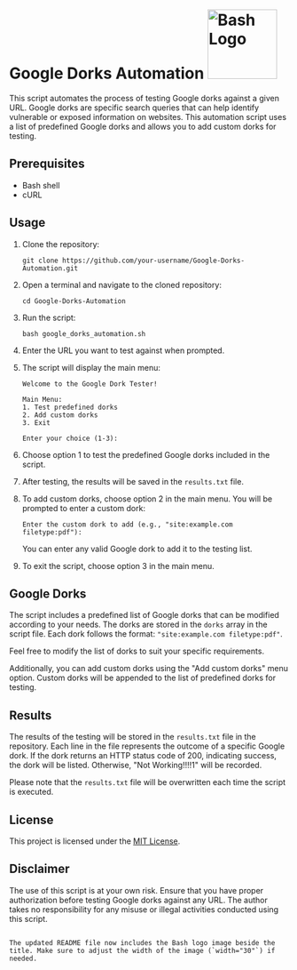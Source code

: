 # Google Dorks Automation <img src="https://upload.wikimedia.org/wikipedia/commons/thumb/8/82/Gnu-bash-logo.svg/2560px-Gnu-bash-logo.svg.png" alt="Bash Logo" width="125">

This script automates the process of testing Google dorks against a given URL. Google dorks are specific search queries that can help identify vulnerable or exposed information on websites. This automation script uses a list of predefined Google dorks and allows you to add custom dorks for testing.

## Prerequisites

- Bash shell
- cURL

## Usage

1. Clone the repository:

   ```shell
   git clone https://github.com/your-username/Google-Dorks-Automation.git
   ```

2. Open a terminal and navigate to the cloned repository:

   ```shell
   cd Google-Dorks-Automation
   ```

3. Run the script:

   ```shell
   bash google_dorks_automation.sh
   ```

4. Enter the URL you want to test against when prompted.

5. The script will display the main menu:

   ```
   Welcome to the Google Dork Tester!

   Main Menu:
   1. Test predefined dorks
   2. Add custom dorks
   3. Exit

   Enter your choice (1-3):
   ```

6. Choose option 1 to test the predefined Google dorks included in the script.

7. After testing, the results will be saved in the `results.txt` file.

8. To add custom dorks, choose option 2 in the main menu. You will be prompted to enter a custom dork:

   ```
   Enter the custom dork to add (e.g., "site:example.com filetype:pdf"): 
   ```

   You can enter any valid Google dork to add it to the testing list.

9. To exit the script, choose option 3 in the main menu.

## Google Dorks

The script includes a predefined list of Google dorks that can be modified according to your needs. The dorks are stored in the `dorks` array in the script file. Each dork follows the format: `"site:example.com filetype:pdf"`.

Feel free to modify the list of dorks to suit your specific requirements.

Additionally, you can add custom dorks using the "Add custom dorks" menu option. Custom dorks will be appended to the list of predefined dorks for testing.

## Results

The results of the testing will be stored in the `results.txt` file in the repository. Each line in the file represents the outcome of a specific Google dork. If the dork returns an HTTP status code of 200, indicating success, the dork will be listed. Otherwise, "Not Working!!!!1" will be recorded.

Please note that the `results.txt` file will be overwritten each time the script is executed.

## License

This project is licensed under the [MIT License](LICENSE).

## Disclaimer

The use of this script is at your own risk. Ensure that you have proper authorization before testing Google dorks against any URL. The author takes no responsibility for any misuse or illegal activities conducted using this script.

```

The updated README file now includes the Bash logo image beside the title. Make sure to adjust the width of the image (`width="30"`) if needed.

